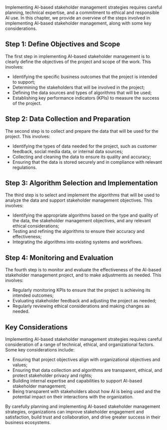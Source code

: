 
Implementing AI-based stakeholder management strategies requires careful planning, technical expertise, and a commitment to ethical and responsible AI use. In this chapter, we provide an overview of the steps involved in implementing AI-based stakeholder management, along with some key considerations.

Step 1: Define Objectives and Scope
-----------------------------------

The first step in implementing AI-based stakeholder management is to clearly define the objectives of the project and scope of the work. This involves:

* Identifying the specific business outcomes that the project is intended to support;
* Determining the stakeholders that will be involved in the project;
* Defining the data sources and types of algorithms that will be used;
* Establishing key performance indicators (KPIs) to measure the success of the project.

Step 2: Data Collection and Preparation
---------------------------------------

The second step is to collect and prepare the data that will be used for the project. This involves:

* Identifying the types of data needed for the project, such as customer feedback, social media data, or internal data sources;
* Collecting and cleaning the data to ensure its quality and accuracy;
* Ensuring that the data is stored securely and in compliance with relevant regulations.

Step 3: Algorithm Selection and Implementation
----------------------------------------------

The third step is to select and implement the algorithms that will be used to analyze the data and support stakeholder management objectives. This involves:

* Identifying the appropriate algorithms based on the type and quality of the data, the stakeholder management objectives, and any relevant ethical considerations;
* Testing and refining the algorithms to ensure their accuracy and effectiveness;
* Integrating the algorithms into existing systems and workflows.

Step 4: Monitoring and Evaluation
---------------------------------

The fourth step is to monitor and evaluate the effectiveness of the AI-based stakeholder management project, and to make adjustments as needed. This involves:

* Regularly monitoring KPIs to ensure that the project is achieving its intended outcomes;
* Evaluating stakeholder feedback and adjusting the project as needed;
* Regularly reviewing ethical considerations and making changes as needed.

Key Considerations
------------------

Implementing AI-based stakeholder management strategies requires careful consideration of a range of technical, ethical, and organizational factors. Some key considerations include:

* Ensuring that project objectives align with organizational objectives and values;
* Ensuring that data collection and algorithms are transparent, ethical, and protect stakeholder privacy and rights;
* Building internal expertise and capabilities to support AI-based stakeholder management;
* Being transparent with stakeholders about how AI is being used and the potential impact on their interactions with the organization.

By carefully planning and implementing AI-based stakeholder management strategies, organizations can improve stakeholder engagement and satisfaction, build trust and collaboration, and drive greater success in their business ecosystems.
